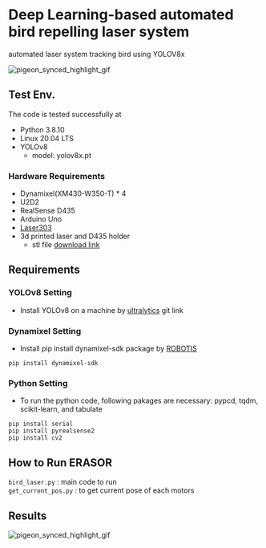 # Deep Learning-based automated bird repelling laser system

automated laser system tracking bird using YOLOV8x

![pigeon_synced_highlight_gif](https://user-images.githubusercontent.com/117917498/230707315-8e3973ec-ad56-4bce-ad5b-18a61c6b8639.gif)



## Test Env.
The code is tested successfully at
- Python 3.8.10
- Linux 20.04 LTS
- YOLOv8
    - model: yolov8x.pt
### Hardware Requirements
- Dynamixel(XM430-W350-T) * 4
- U2D2
- RealSense D435
- Arduino Uno
- [Laser303](https://smartstore.naver.com/athlove1/products/8087044267?)
- 3d printed laser and D435 holder
    - stl file [download link](www.google.com)


## Requirements

### YOLOv8 Setting
- Install YOLOv8 on a machine by [ultralytics](https://github.com/ultralytics/ultralytics) git link

### Dynamixel Setting
- Install pip install dynamixel-sdk
 package by [ROBOTIS](https://github.com/ROBOTIS-GIT/DynamixelSDK)

```
pip install dynamixel-sdk
```

### Python Setting
- To run the python code, following pakages are necessary: pypcd, tqdm, scikit-learn, and tabulate

```
pip install serial
pip install pyrealsense2	
pip install cv2
```
## How to Run ERASOR

`bird_laser.py` : main code to run  
`get_current_pos.py` : to get current pose of each motors

## Results

![pigeon_synced_highlight_gif](https://user-images.githubusercontent.com/117917498/230707315-8e3973ec-ad56-4bce-ad5b-18a61c6b8639.gif)
